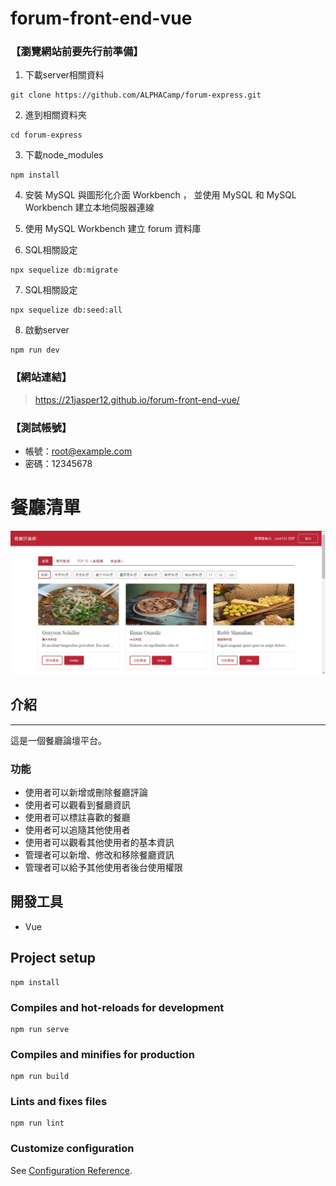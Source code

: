 # forum-front-end-vue

### 【瀏覽網站前要先行前準備】

1. 下載server相關資料
```
git clone https://github.com/ALPHACamp/forum-express.git
```

2. 進到相關資料夾
```
cd forum-express
```

3. 下載node_modules
```
npm install
```

4. 安裝 MySQL 與圖形化介面 Workbench ， 並使用 MySQL 和 MySQL Workbench 建立本地伺服器連線


5. 使用 MySQL Workbench 建立 forum 資料庫


6. SQL相關設定
```
npx sequelize db:migrate
```

7. SQL相關設定
```
npx sequelize db:seed:all
```

8. 啟動server
```
npm run dev
```


### 【網站連結】
> https://21jasper12.github.io/forum-front-end-vue/


### 【測試帳號】
* 帳號：root@example.com
* 密碼：12345678

# 餐廳清單
![image](https://github.com/21Jasper12/forum-front-end-vue/blob/main/src/image/front-end-vue.jpg)

## 介紹
---
這是一個餐廳論壇平台。

###  功能
* 使用者可以新增或刪除餐廳評論
* 使用者可以觀看到餐廳資訊
* 使用者可以標註喜歡的餐廳
* 使用者可以追隨其他使用者
* 使用者可以觀看其他使用者的基本資訊
* 管理者可以新增、修改和移除餐廳資訊
* 管理者可以給予其他使用者後台使用權限

## 開發工具
* Vue

## Project setup
```
npm install
```

### Compiles and hot-reloads for development
```
npm run serve
```

### Compiles and minifies for production
```
npm run build
```

### Lints and fixes files
```
npm run lint
```

### Customize configuration
See [Configuration Reference](https://cli.vuejs.org/config/).
